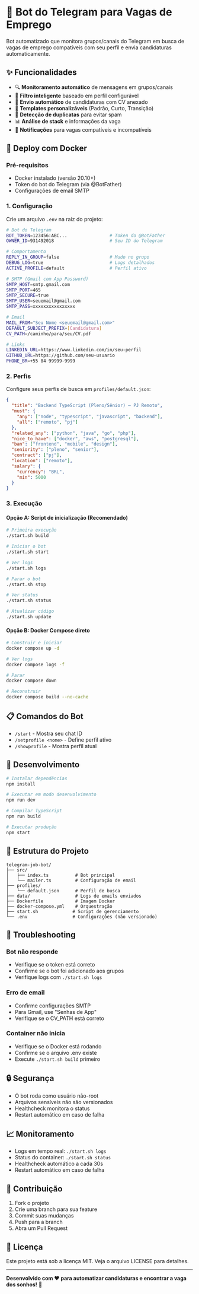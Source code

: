 # 🤖 Bot do Telegram para Vagas de Emprego

Bot automatizado que monitora grupos/canais do Telegram em busca de vagas de emprego compatíveis com seu perfil e envia candidaturas automaticamente.

## ✨ Funcionalidades

- 🔍 **Monitoramento automático** de mensagens em grupos/canais
- 🎯 **Filtro inteligente** baseado em perfil configurável
- 📧 **Envio automático** de candidaturas com CV anexado
- 📝 **Templates personalizáveis** (Padrão, Curto, Transição)
- 🚫 **Detecção de duplicatas** para evitar spam
- 📊 **Análise de stack** e informações da vaga
- 🔄 **Notificações** para vagas compatíveis e incompatíveis

## 🚀 Deploy com Docker

### Pré-requisitos

- Docker instalado (versão 20.10+)
- Token do bot do Telegram (via @BotFather)
- Configurações de email SMTP

### 1. Configuração

Crie um arquivo `.env` na raiz do projeto:

```bash
# Bot do Telegram
BOT_TOKEN=123456:ABC...                # Token do @BotFather
OWNER_ID=931492018                     # Seu ID do Telegram

# Comportamento
REPLY_IN_GROUP=false                   # Mudo no grupo
DEBUG_LOG=true                         # Logs detalhados
ACTIVE_PROFILE=default                 # Perfil ativo

# SMTP (Gmail com App Password)
SMTP_HOST=smtp.gmail.com
SMTP_PORT=465
SMTP_SECURE=true
SMTP_USER=seuemail@gmail.com
SMTP_PASS=xxxxxxxxxxxxxxxx

# Email
MAIL_FROM="Seu Nome <seuemail@gmail.com>"
DEFAULT_SUBJECT_PREFIX=[Candidatura]
CV_PATH=/caminho/para/seu/CV.pdf

# Links
LINKEDIN_URL=https://www.linkedin.com/in/seu-perfil
GITHUB_URL=https://github.com/seu-usuario
PHONE_BR=+55 84 99999-9999
```

### 2. Perfis

Configure seus perfis de busca em `profiles/default.json`:

```json
{
  "title": "Backend TypeScript (Pleno/Sênior) — PJ Remoto",
  "must": {
    "any": ["node", "typescript", "javascript", "backend"],
    "all": ["remoto", "pj"]
  },
  "related_any": ["python", "java", "go", "php"],
  "nice_to_have": ["docker", "aws", "postgresql"],
  "ban": ["frontend", "mobile", "design"],
  "seniority": ["pleno", "senior"],
  "contract": ["pj"],
  "location": ["remoto"],
  "salary": {
    "currency": "BRL",
    "min": 5000
  }
}
```

### 3. Execução

#### Opção A: Script de inicialização (Recomendado)

```bash
# Primeira execução
./start.sh build

# Iniciar o bot
./start.sh start

# Ver logs
./start.sh logs

# Parar o bot
./start.sh stop

# Ver status
./start.sh status

# Atualizar código
./start.sh update
```

#### Opção B: Docker Compose direto

```bash
# Construir e iniciar
docker compose up -d

# Ver logs
docker compose logs -f

# Parar
docker compose down

# Reconstruir
docker compose build --no-cache
```

## 📋 Comandos do Bot

- `/start` - Mostra seu chat ID
- `/setprofile <nome>` - Define perfil ativo
- `/showprofile` - Mostra perfil atual

## 🔧 Desenvolvimento

```bash
# Instalar dependências
npm install

# Executar em modo desenvolvimento
npm run dev

# Compilar TypeScript
npm run build

# Executar produção
npm start
```

## 📁 Estrutura do Projeto

```
telegram-job-bot/
├── src/
│   ├── index.ts          # Bot principal
│   └── mailer.ts         # Configuração de email
├── profiles/
│   └── default.json      # Perfil de busca
├── data/                 # Logs de emails enviados
├── Dockerfile            # Imagem Docker
├── docker-compose.yml    # Orquestração
├── start.sh             # Script de gerenciamento
└── .env                 # Configurações (não versionado)
```

## 🚨 Troubleshooting

### Bot não responde
- Verifique se o token está correto
- Confirme se o bot foi adicionado aos grupos
- Verifique logs com `./start.sh logs`

### Erro de email
- Confirme configurações SMTP
- Para Gmail, use "Senhas de App"
- Verifique se o CV_PATH está correto

### Container não inicia
- Verifique se o Docker está rodando
- Confirme se o arquivo .env existe
- Execute `./start.sh build` primeiro

## 🔒 Segurança

- O bot roda como usuário não-root
- Arquivos sensíveis não são versionados
- Healthcheck monitora o status
- Restart automático em caso de falha

## 📈 Monitoramento

- Logs em tempo real: `./start.sh logs`
- Status do container: `./start.sh status`
- Healthcheck automático a cada 30s
- Restart automático em caso de falha

## 🤝 Contribuição

1. Fork o projeto
2. Crie uma branch para sua feature
3. Commit suas mudanças
4. Push para a branch
5. Abra um Pull Request

## 📄 Licença

Este projeto está sob a licença MIT. Veja o arquivo LICENSE para detalhes.

---

**Desenvolvido com ❤️ para automatizar candidaturas e encontrar a vaga dos sonhos!** 🚀
